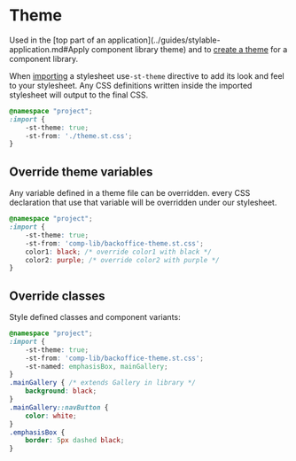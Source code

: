 # Theme

Used in the [top part of an application](../guides/stylable-application.md#Apply component library theme) and to [create a theme](../guides/stylable-component-library.md#Theme) for a component library.

When [importing](./imports.md) a stylesheet use`-st-theme` directive to add its look and feel to your stylesheet. Any CSS definitions written inside the imported stylesheet will output to the final CSS.

```css
@namespace "project";
:import {
    -st-theme: true;
    -st-from: './theme.st.css';
}
```

## Override theme variables

Any variable defined in a theme file can be overridden. every CSS declaration that use that variable will be overridden under our stylesheet.

```css
@namespace "project";
:import {
    -st-theme: true;
    -st-from: 'comp-lib/backoffice-theme.st.css';
    color1: black; /* override color1 with black */
    color2: purple; /* override color2 with purple */
}
```

## Override classes

Style defined classes and component variants:

```css
@namespace "project";
:import {
    -st-theme: true;
    -st-from: 'comp-lib/backoffice-theme.st.css';
    -st-named: emphasisBox, mainGallery;
}
.mainGallery { /* extends Gallery in library */
    background: black;
}
.mainGallery::navButton {
    color: white;
}
.emphasisBox {
    border: 5px dashed black;
}
```
